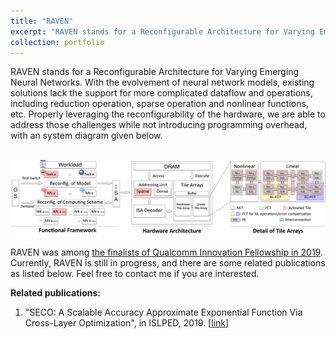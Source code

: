 ```yaml
---
title: "RAVEN"
excerpt: "RAVEN stands for a Reconfigurable Architecture for Varying Emerging Neural Networks. It is designed to be compatible for more complicated neural networks in the future, propelled by approximate computing and network theory."
collection: portfolio
---
```


RAVEN stands for a Reconfigurable Architecture for Varying Emerging Neural Networks. With the evolvement of neural network models, existing solutions lack the support for more complicated dataflow and operations, including reduction operation, sparse operation and nonlinear functions, etc. Properly leveraging the reconfigurability of the hardware, we are able to address those challenges while not introducing programming overhead, with an system diagram given below.

<br/><img src='/images/raven_system_diagram.png'>

RAVEN was among [the finalists of Qualcomm Innovation Fellowship in 2019](https://www.qualcomm.com/invention/research/university-relations/innovation-fellowship/finalists). Currently, RAVEN is still in progress, and there are some related publications as listed below. Feel free to contact me if you are interested.

__Related publications:__

1. "SECO: A Scalable Accuracy Approximate Exponential Function Via Cross-Layer Optimization", in ISLPED, 2019. [[link](https://diwu1990.github.io/publication/2019-07-29-islped)]